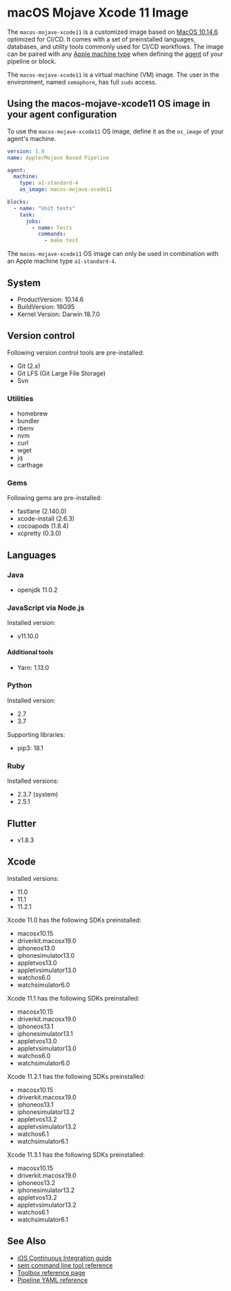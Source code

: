 # macOS Mojave Xcode 11 Image

The `macos-mojave-xcode11` is a customized image based on [MacOS 10.14.6][mojave-release-notes]
optimized for CI/CD. It comes with a set of preinstalled languages, databases,
and utility tools commonly used for CI/CD workflows. The image can be paired
with any [Apple machine type][machine-types] when defining the [agent][agent]
of your pipeline or block.

The `macos-mojave-xcode11` is a virtual machine (VM) image. The user in the environment,
named `semaphore`, has full `sudo` access.

## Using the macos-mojave-xcode11 OS image in your agent configuration

To use the `macos-mojave-xcode11` OS image, define it as the `os_image` of your agent's
machine.

``` yaml
version: 1.0
name: Apple/Mojave Based Pipeline

agent:
  machine:
    type: a1-standard-4
    os_image: macos-mojave-xcode11

blocks:
  - name: "Unit tests"
    task:
      jobs:
        - name: Tests
          commands:
            - make test
```

The `macos-mojave-xcode11` OS image can only be used in combination with an Apple
machine type `a1-standard-4`.

## System

- ProductVersion: 10.14.6
- BuildVersion: 18G95
- Kernel Version: Darwin 18.7.0

## Version control

Following version control tools are pre-installed:

- Git (2.x)
- Git LFS (Git Large File Storage)
- Svn

### Utilities

- homebrew
- bundler
- rbenv
- nvm
- curl
- wget
- jq
- carthage

### Gems

Following gems are pre-installed:

- fastlane (2.140.0)
- xcode-install (2.6.3)
- cocoapods (1.8.4)
- xcpretty (0.3.0)

## Languages

### Java

- openjdk 11.0.2

### JavaScript via Node.js

Installed version:

- v11.10.0

#### Additional tools

- Yarn: 1.13.0

### Python

Installed version:

- 2.7
- 3.7

Supporting libraries:

- pip3: 18.1

### Ruby

Installed versions:

- 2.3.7 (system)
- 2.5.1

## Flutter

- v1.8.3

## Xcode

Installed versions:

- 11.0
- 11.1
- 11.2.1

Xcode 11.0 has the following SDKs preinstalled:

- macosx10.15
- driverkit.macosx19.0
- iphoneos13.0
- iphonesimulator13.0
- appletvos13.0
- appletvsimulator13.0
- watchos6.0
- watchsimulator6.0

Xcode 11.1 has the following SDKs preinstalled:

- macosx10.15
- driverkit.macosx19.0
- iphoneos13.1
- iphonesimulator13.1
- appletvos13.0
- appletvsimulator13.0
- watchos6.0
- watchsimulator6.0

Xcode 11.2.1 has the following SDKs preinstalled:

- macosx10.15
- driverkit.macosx19.0
- iphoneos13.1
- iphonesimulator13.2
- appletvos13.2
- appletvsimulator13.2
- watchos6.1
- watchsimulator6.1

Xcode 11.3.1 has the following SDKs preinstalled:

- macosx10.15
- driverkit.macosx19.0
- iphoneos13.2
- iphonesimulator13.2
- appletvos13.2
- appletvsimulator13.2
- watchos6.1
- watchsimulator6.1


## See Also

- [iOS Continuous Integration guide][ios-guide]
- [sem command line tool reference](https://docs.semaphoreci.com/reference/sem-command-line-tool/)
- [Toolbox reference page](https://docs.semaphoreci.com/ci-cd-environment/toolbox-reference/)
- [Pipeline YAML reference](https://docs.semaphoreci.com/reference/pipeline-yaml-reference/)

[mojave-release-notes]: https://developer.apple.com/documentation/macos_release_notes/macos_mojave_10_14_6_release_notes
[machine-types]: https://docs.semaphoreci.com/ci-cd-environment/machine-types/
[beta-form]: https://semaphoreci.com/product/ios
[agent]: https://docs.semaphoreci.com/reference/pipeline-yaml-reference/#agent
[ios-guide]: https://docs.semaphoreci.com/examples/ios-continuous-integration-with-xcode/
